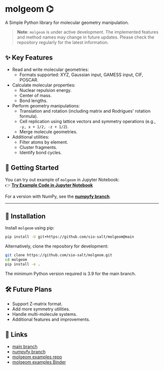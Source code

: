 # molgeom ⌬  
A Simple Python library for molecular geometry manipulation.


> **Note**: `molgeom` is under active development. The implemented features and method names may change in future updates. Please check the repository regularly for the latest information.

## ✨ Key Features
- Read and write molecular geometries:
  - Formats supported: XYZ, Gaussian input, GAMESS input, CIF, POSCAR.
- Calculate molecular properties:
  - Nuclear repulsion energy.
  - Center of mass.
  - Bond lengths.
- Perform geometry manipulations:
  - Translation and rotation (including matrix and Rodrigues' rotation formula).
  - Cell replication using lattice vectors and symmetry operations (e.g., `-y, x + 1/2, -z + 1/2`).
  - Merge molecule geometries.
- Additional utilities:
  - Filter atoms by element.
  - Cluster fragments.
  - Identify bond cycles.


## 🚀 Getting Started

You can try out example of `molgeom` in Jupyter Notebook:  
👉 [**Try Example Code in Jupyter Notebook**](https://mybinder.org/v2/gh/sio-salt/molgeom-examples/main?urlpath=lab/tree/notebooks/tutorial1.ipynb)

For a version with NumPy, see the [**numpyfy branch**](https://github.com/sio-salt/molgeom/tree/numpyfy).  

---

## 🔽 Installation
Install `molgeom` using pip:
```bash
pip install -U git+https://github.com/sio-salt/molgeom@main
```
Alternatively, clone the repository for development:

```bash
git clone https://github.com/sio-salt/molgeom.git
cd molgeom
pip install -e .
```
The minimum Python version required is 3.9 for the main branch.

## 🛠️ Future Plans
- Support Z-matrix format.
- Add more symmetry utilities.
- Handle multi-molecule systems.
- Additional features and improvements.

## 🔗 Links
- [main branch](https://github.com/sio-salt/molgeom/tree/main)
- [numpyfy branch](https://github.com/sio-salt/molgeom/tree/numpyfy)
- [molgeom examples repo](https://github.com/sio-salt/molgeom-examples/tree/main)
- [molgeom examples Binder](https://mybinder.org/v2/gh/sio-salt/molgeom-examples/main?urlpath=lab/tree/notebooks/tutorial1.ipynb)
